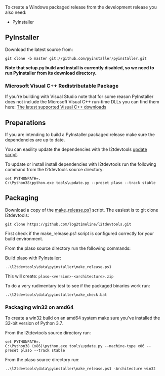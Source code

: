 To create a Windows packaged release from the development release you also need:

* PyInstaller

## PyInstaller

Download the latest source from:
```
git clone -b master git://github.com/pyinstaller/pyinstaller.git
```

**Note that setup.py build and install is currently disabled, so we need to run
PyInstaller from its download directory.**

### Microsoft Visual C++ Redistributable Package

If you're building with Visual Studio note that for some reason PyInstaller
does not include the Microsoft Visual C++ run-time DLLs you can find them here:
[The latest supported Visual C++ downloads](https://docs.microsoft.com/en-US/cpp/windows/latest-supported-vc-redist?view=msvc-160)

## Preparations

If you are intending to build a PyInstaller packaged release make sure the
dependencies are up to date.

You can easility update the dependencies with the l2tdevtools
[update script](https://github.com/log2timeline/l2tdevtools/wiki/Update-script).

To update or install install dependencies with l2tdevtools run the following
command from the l2tdevtools source directory:

```
set PYTHONPATH=.
C:\Python38\python.exe tools\update.py --preset plaso --track stable
```

## Packaging

Download a copy of the [make_release.ps1](https://raw.githubusercontent.com/log2timeline/l2tdevtools/main/data/pyinstaller/make_release.ps1)
script. The easiest is to git clone l2tdevtools:
```
git clone https://github.com/log2timeline/l2tdevtools.git
```

First check if the make_release.ps1 script is configured correctly for your
build environment.

From the plaso source directory run the following commands:

Build plaso with PyInstaller:
```
..\l2tdevtools\data\pyinstaller\make_release.ps1
```

This will create: `plaso-<version>-<architecture>.zip`

To do a very rudimentary test to see if the packaged binaries work run:
```
..\l2tdevtools\data\pyinstaller\make_check.bat
```

### Packaging win32 on amd64

To create a win32 build on an amd64 system make sure you've installed the 32-bit version of Python 3.7.

From the l2tdevtools source directory run:

```
set PYTHONPATH=.
C:\Python38 (x86)\python.exe tools\update.py --machine-type x86 --preset plaso --track stable
```

From the plaso source directory run:

```
..\l2tdevtools\data\pyinstaller\make_release.ps1 -Architecture win32
```
